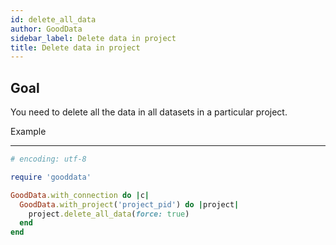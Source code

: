 ```yaml
---
id: delete_all_data
author: GoodData
sidebar_label: Delete data in project
title: Delete data in project
---
```


Goal
-------

You need to delete all the data in all datasets in a particular project.

Example

--------


```ruby
# encoding: utf-8

require 'gooddata'

GoodData.with_connection do |c|
  GoodData.with_project('project_pid') do |project|
    project.delete_all_data(force: true)
  end
end 
```
